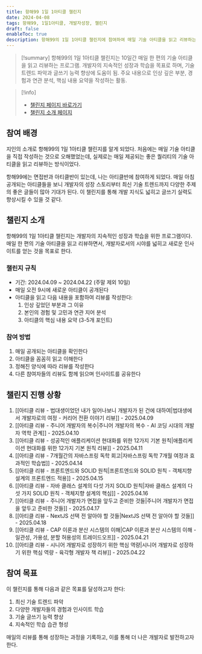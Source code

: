 ```yaml
---
title: 항해99 1일 1아티클 챌린지
date: 2024-04-08
tags: 항해99, 1일1아티클, 개발자성장, 챌린지
draft: false
enableToc: true
description: 항해99의 1일 1아티클 챌린지에 참여하여 매일 기술 아티클을 읽고 리뷰하는 기록이다.
---
```


> [!summary]
> 항해99의 1일 1아티클 챌린지는 10일간 매일 한 편의 기술 아티클을 읽고 리뷰하는 프로그램. 개발자의 지속적인 성장과 학습을 목표로 하며, 기술 트렌드 파악과 글쓰기 능력 향상에 도움이 됨. 주요 내용으로 인상 깊은 부분, 경험과 연관 분석, 핵심 내용 요약을 작성하는 활동.

> [!info]
> - [챌린지 페이지 바로가기](https://99clubarticle.vercel.app/)
> - [챌린지 소개 페이지](https://hanghae99.spartacodingclub.kr/99club-1day1study)

## 참여 배경

지인의 소개로 항해99의 1일 1아티클 챌린지를 알게 되었다. 처음에는 매일 기술 아티클을 직접 작성하는 것으로 오해했었는데, 실제로는 매일 제공되는 좋은 퀄리티의 기술 아티클을 읽고 리뷰하는 방식이었다. 

항해99에는 면접반과 아티클반이 있는데, 나는 아티클반에 참여하게 되었다. 매일 아침 공개되는 아티클들을 보니 개발자의 성장 스토리부터 최신 기술 트렌드까지 다양한 주제의 좋은 글들이 많아 기대가 된다. 이 챌린지를 통해 개발 지식도 넓히고 글쓰기 실력도 향상시킬 수 있을 것 같다.

## 챌린지 소개

항해99의 1일 1아티클 챌린지는 개발자의 지속적인 성장과 학습을 위한 프로그램이다. 매일 한 편의 기술 아티클을 읽고 리뷰하면서, 개발자로서의 시야를 넓히고 새로운 인사이트를 얻는 것을 목표로 한다.

### 챌린지 규칙
- 기간: 2024.04.09 ~ 2024.04.22 (주말 제외 10일)
- 매일 오전 9시에 새로운 아티클이 공개된다
- 아티클을 읽고 다음 내용을 포함하여 리뷰를 작성한다:
  1. 인상 깊었던 부분과 그 이유
  2. 본인의 경험 및 고민과 연관 지어 분석
  3. 아티클의 핵심 내용 요약 (3-5개 포인트)

### 참여 방법
1. 매일 공개되는 아티클을 확인한다
2. 아티클을 꼼꼼히 읽고 이해한다
3. 정해진 양식에 따라 리뷰를 작성한다
4. 다른 참여자들의 리뷰도 함께 읽으며 인사이트를 공유한다

## 챌린지 진행 상황

1. [[아티클 리뷰 - 법대생이었던 내가 일어나보니 개발자가 된 건에 대하여|법대생에서 개발자로의 여정 - 커리어 전환 이야기 리뷰]] - 2025.04.09
2. [[아티클 리뷰 - 주니어 개발자의 복수|주니어 개발자의 복수 - AI 코딩 시대의 개발자 역학 관계]] - 2025.04.10
3. [[아티클 리뷰 - 성공적인 애플리케이션 현대화를 위한 12가지 기본 원칙|애플리케이션 현대화를 위한 12가지 기본 원칙 리뷰]] - 2025.04.11
4. [[아티클 리뷰 - 7개월간의 자바스프링 독학 회고|자바스프링 독학 7개월 여정과 효과적인 학습법]] - 2025.04.14
5. [[아티클 리뷰 - 프론트엔드와 SOLID 원칙|프론트엔드와 SOLID 원칙 - 객체지향 설계의 프론트엔드 적용]] - 2025.04.15
6. [[아티클 리뷰 - 자바 클래스 설계의 다섯 가지 SOLID 원칙|자바 클래스 설계의 다섯 가지 SOLID 원칙 - 객체지향 설계의 핵심]] - 2025.04.16
7. [[아티클 리뷰 - 주니어 개발자가 면접을 앞두고 준비한 것들|주니어 개발자가 면접을 앞두고 준비한 것들]] - 2025.04.17
8. [[아티클 리뷰 - NextJS 선택 전 알아야 할 것들|NextJS 선택 전 알아야 할 것들]] - 2025.04.18
9. [[아티클 리뷰 - CAP 이론과 분산 시스템의 이해|CAP 이론과 분산 시스템의 이해 - 일관성, 가용성, 분할 허용성의 트레이드오프]] - 2025.04.21
10. [[아티클 리뷰 - 시니어 개발자로 성장하기 위한 핵심 역량|시니어 개발자로 성장하기 위한 핵심 역량 - 육각형 개발자 책 리뷰]] - 2025.04.22

## 참여 목표

이 챌린지를 통해 다음과 같은 목표를 달성하고자 한다:

1. 최신 기술 트렌드 파악
2. 다양한 개발자들의 경험과 인사이트 학습
3. 기술 글쓰기 능력 향상
4. 지속적인 학습 습관 형성

매일의 리뷰를 통해 성장하는 과정을 기록하고, 이를 통해 더 나은 개발자로 발전하고자 한다.